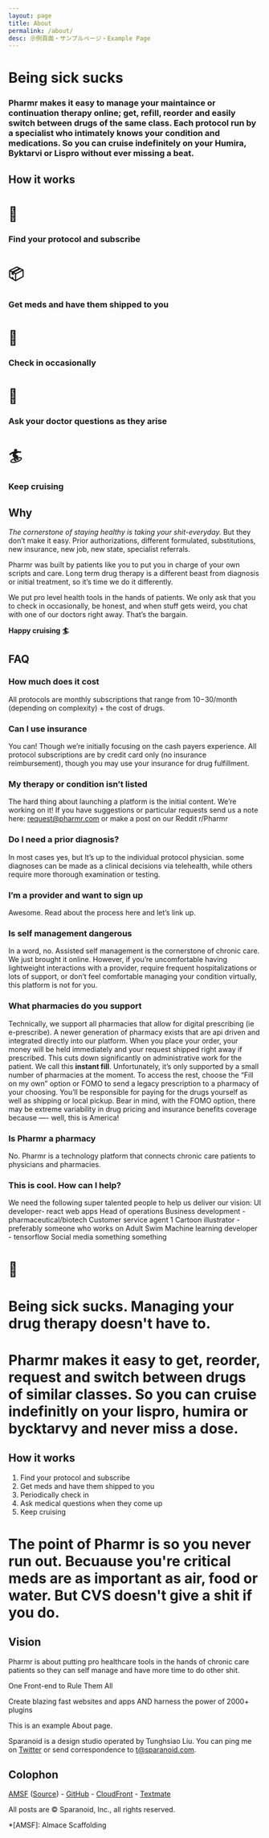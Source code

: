 ```yaml
---
layout: page
title: About
permalink: /about/
desc: 示例頁面・サンプルページ・Example Page
---
```


# Being sick sucks 

### Pharmr makes it easy to manage your maintaince or continuation therapy online; get, refill, reorder and easily switch between drugs of the same class. Each protocol run by a specialist who intimately knows your condition and medications. So you can cruise indefinitely on your Humira, Byktarvi or Lispro without ever missing a beat.  

## How it works  

# 🔎  
### Find your protocol and subscribe  

# 📦  
### Get meds and have them shipped to you  

# 📲  
### Check in occasionally  

# 💬  
### Ask your doctor questions as they arise  

# 🏄  
### Keep cruising  


## Why 

*The cornerstone of staying healthy is taking your shit-everyday.* But they don’t make it easy.  Prior authorizations, different formulated, substitutions, new insurance, new job, new state, specialist referrals. 

Pharmr was built by patients like you to put you in charge of your own scripts and care. Long term drug therapy is a different beast from diagnosis or initial treatment, so it’s time we do it differently. 

We put pro level health tools in the hands of patients. We only ask that you to check in occasionally, be honest, and when stuff gets weird, you chat with one of our doctors right away. That’s the bargain. 

**Happy cruising 🏄**

## FAQ 

### How much does it cost
All protocols are monthly subscriptions that range from $10-$30/month (depending on complexity) + the cost of drugs. 

### Can I use insurance
You can! Though we’re initially focusing on the cash payers experience. All protocol subscriptions are by credit card only (no insurance reimbursement), though you may use your insurance for drug fulfillment. 

### My therapy or condition isn’t listed
The hard thing about launching a platform is the initial content. We’re working on it! If you have suggestions or particular requests send us a note here: request@pharmr.com or make a post on our Reddit r/Pharmr 

### Do I need a prior diagnosis?
In most cases yes, but It’s up to the individual protocol physician. some diagnoses can be made as a clinical decisions via telehealth, while others require more thorough examination or testing. 

### I’m a provider and want to sign up
Awesome. Read about the process here and  let’s link up. 

### Is self management dangerous 
In a word, no. Assisted self management is the cornerstone of chronic care. We just brought it online. However, if you’re uncomfortable having lightweight interactions with a provider, require frequent hospitalizations or lots of support, or don’t feel comfortable managing your condition virtually, this platform is not for you. 

### What pharmacies do you support
Technically, we support all pharmacies that allow for digital prescribing (ie e-prescribe). A newer generation of pharmacy exists that are api driven and integrated directly into our platform. When you place your order, your money will be held immediately and your request shipped right away if prescribed. This cuts down significantly on administrative work for the patient. We call this **instant fill**. Unfortunately, it’s only supported by a small number of pharmacies at the moment. To access the rest, choose the “Fill on my own” option or FOMO to send a legacy prescription to a pharmacy of your choosing. You’ll be responsible for paying for the drugs yourself as well as shipping or local pickup. Bear in mind, with the FOMO option, there may be extreme variability in drug pricing and insurance benefits coverage because —- well, this is America!

### Is Pharmr a pharmacy 
No. Pharmr is a technology platform that connects chronic care patients to physicians and pharmacies. 

### This is cool. How can I help?
We need the following super talented people to help us deliver our vision:
UI developer- react web apps 
Head of operations
Business development - pharmaceutical/biotech 
Customer service agent 1 
Cartoon illustrator - preferably someone who works on Adult Swim 
Machine learning developer - tensorflow 
Social media something something 

# 🧬  



# Being sick sucks. Managing your drug therapy doesn't have to.  

# Pharmr makes it easy to get, reorder, request and switch between drugs of similar classes. So you can cruise indefinitly on your lispro, humira or bycktarvy and never miss a dose.  

## How it works

1. Find your protocol and subscribe  
2. Get meds and have them shipped to you  
3. Periodically check in  
4. Ask medical questions when they come up
5. Keep cruising

# The point of Pharmr is so you never run out. Becuause you're critical meds are as important as air, food or water. But CVS doesn't give a shit if you do.

## Vision  

Pharmr is about putting pro healthcare tools in the hands of chronic care patients so they can self manage and have more time to do other shit. 

One Front-end to
Rule Them All

Create blazing fast websites and apps AND harness the power of 2000+ plugins

This is an example About page.

Sparanoid is a design studio operated by Tunghsiao Liu. You can ping me on [Twitter](https://twitter.com/tunghsiao) or send correspondence to [t@sparanoid.com](mailto:t@sparanoid.com).

## Colophon

[AMSF](https://sparanoid.com/lab/amsf/) ([Source](https://github.com/sparanoid/sparanoid.com)) -
[GitHub](https://github.com/) -
[CloudFront](https://aws.amazon.com/cloudfront/) -
[Textmate](https://macromates.com/)

All posts are &copy; Sparanoid, Inc., all rights reserved.

*[AMSF]: Almace Scaffolding
